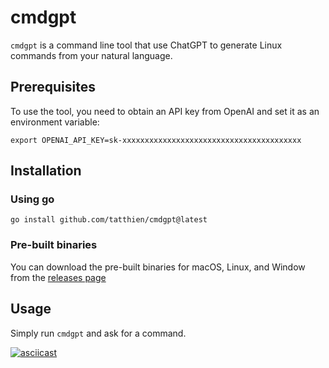 # cmdgpt

`cmdgpt` is a command line tool that use ChatGPT to generate Linux commands from your natural language.

## Prerequisites

To use the tool, you need to obtain an API key from OpenAI and set it as an environment variable:

```
export OPENAI_API_KEY=sk-xxxxxxxxxxxxxxxxxxxxxxxxxxxxxxxxxxxxxxxx
```

## Installation

### Using go

```
go install github.com/tatthien/cmdgpt@latest
```

### Pre-built binaries

You can download the pre-built binaries for macOS, Linux, and Window from the [releases page](https://github.com/tatthien/cmdgpt/releases)

## Usage

Simply run `cmdgpt` and ask for a command.

[![asciicast](https://asciinema.org/a/qJ6e3cTOumURKbPa2bZwG61EK.svg)](https://asciinema.org/a/qJ6e3cTOumURKbPa2bZwG61EK)

